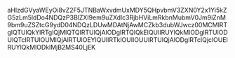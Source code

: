 aHlzdGVyaWEyOi8vZ2F5JTNBaWxvdmUxMDY5QHpvbmV3ZXN0Y2x1Yi5kZG5zLm5ldDo4NDQzP3BlZXI9em9uZXdlc3RjbHViLmRkbnMubmV0Jm9iZnM9bm9uZSZtcG9ydD04NDQzLDUwMDAtNjAwMCZkb3dubWJwcz00MCMlRTglQTUlQkYlRTglQjMlQTQlRTUlQjAlODglRTQlQkElQUIlRUYlQkMlODglRTUlODUlQTclRTUlOUMlQjAlRTUlOEYlQUIlRTklOUIlOUUlRTUlQjAlODglRTclQjclOUElRUYlQkMlODklMjB2MS40LjEK
